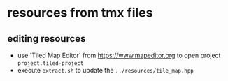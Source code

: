 # resources from tmx files

## editing resources
* use 'Tiled Map Editor' from https://www.mapeditor.org to open project `project.tiled-project`
* execute `extract.sh` to update the `../resources/tile_map.hpp`
